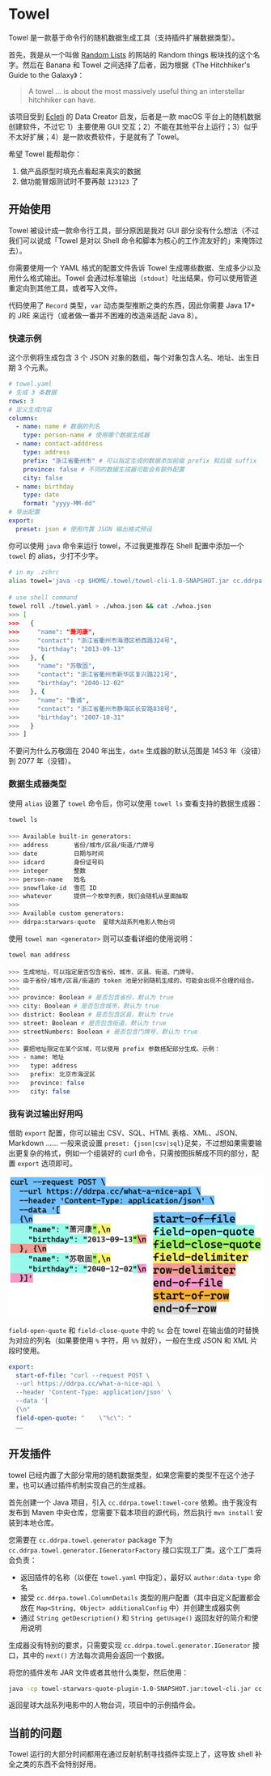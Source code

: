 # Towel

Towel 是一款基于命令行的随机数据生成工具（支持插件扩展数据类型）。

首先，我是从一个叫做 [Random Lists](https://www.randomlists.com/) 的网站的 Random things 板块找的这个名字。然后在 Banana 和 Towel 之间选择了后者，因为根据《The Hitchhiker's Guide to the Galaxy》：

> A towel … is about the most massively useful thing an interstellar hitchhiker can have.

该项目受到 [Ecleti](http://www.tensionsoftware.com/) 的 Data Creator 启发，后者是一款 macOS 平台上的随机数据创建软件，不过它 1）主要使用 GUI 交互；2）不能在其他平台上运行；3）似乎不太好扩展；4）是一款收费软件，于是就有了 Towel。

希望 Towel 能帮助你：

1. 做产品原型时填充点看起来真实的数据
2. 做功能冒烟测试时不要再敲 `123123` 了

## 开始使用

Towel 被设计成一款命令行工具，部分原因是我对 GUI 部分没有什么想法（不过我们可以说成「Towel 是对以 Shell 命令和脚本为核心的工作流友好的」来掩饰过去）。

你需要使用一个 YAML 格式的配置文件告诉 Towel 生成哪些数据、生成多少以及用什么格式输出。Towel 会通过标准输出（`stdout`）吐出结果，你可以使用管道重定向到其他工具，或者写入文件。

代码使用了 `Record` 类型，`var` 动态类型推断之类的东西，因此你需要 Java 17+ 的 JRE 来运行（或者做一番并不困难的改造来适配 Java 8）。

### 快速示例

这个示例将生成包含 3 个 JSON 对象的数组，每个对象包含人名、地址、出生日期 3 个元素。

```yaml
# towel.yaml
# 生成 3 条数据
rows: 3
# 定义生成内容
columns:
  - name: name # 数据的列名
    type: person-name # 使用哪个数据生成器
  - name: contact-adddress
    type: address
    prefix: "浙江省衢州市" # 可以指定生成的数据添加前缀 prefix 和后缀 suffix
    province: false # 不同的数据生成器可能会有额外配置
    city: false
  - name: birthday
    type: date
    format: "yyyy-MM-dd"
# 导出配置
export:
  preset: json # 使用内置 JSON 输出格式预设
```

你可以使用 `java` 命令来运行 towel，不过我更推荐在 Shell 配置中添加一个 `towel` 的 alias，少打不少字。

```sh
# in my .zshrc
alias towel='java -cp $HOME/.towel/towel-cli-1.0-SNAPSHOT.jar cc.ddrpa.towel.CLIRunner'

# use shell command
towel roll ./towel.yaml > ./whoa.json && cat ./whoa.json
>>> [
>>>   {
>>>     "name": "萧河康",
>>>     "contact": "浙江省衢州市海港区桥西路324号",
>>>     "birthday": "2013-09-13"
>>>   }, {
>>>     "name": "苏敬固",
>>>     "contact": "浙江省衢州市新华区复兴路221号",
>>>     "birthday": "2040-12-02"
>>>   }, {
>>>     "name": "鲁诚",
>>>     "contact": "浙江省衢州市静海区长安路838号",
>>>     "birthday": "2007-10-31"
>>>   }
>>> ]
```

不要问为什么苏敬固在 2040 年出生，`date` 生成器的默认范围是 1453 年（没错）到 2077 年（没错）。

### 数据生成器类型

使用 `alias` 设置了 `towel` 命令后，你可以使用 `towel ls` 查看支持的数据生成器：

```sh
towel ls

>>> Available built-in generators:
>>> address       省份/城市/区县/街道/门牌号
>>> date          日期与时间
>>> idcard        身份证号码
>>> integer       整数
>>> person-name   姓名
>>> snowflake-id  雪花 ID
>>> whatever      提供一个枚举列表，我们会随机从里面抽取
>>>
>>> Available custom generators:
>>> ddrpa:starwars-quote  星球大战系列电影人物台词
```

使用 `towel man <generator>` 则可以查看详细的使用说明：

```sh
towel man address

>>> 生成地址，可以指定是否包含省份、城市、区县、街道、门牌号。
>>> 由于省份/城市/区县/街道的 token 池是分别随机生成的，可能会出现不合理的组合。
>>> 
>>> province: Boolean # 是否包含省份，默认为 true
>>> city: Boolean # 是否包含城市，默认为 true
>>> district: Boolean # 是否包含区县，默认为 true
>>> street: Boolean # 是否包含街道，默认为 true
>>> streetNumbers: Boolean # 是否包含门牌号，默认为 true
>>> 
>>> 要把地址限定在某个区域，可以使用 prefix 参数搭配部分生成。示例：
>>> - name: 地址
>>>   type: address
>>>   prefix: 北京市海淀区
>>>   province: false
>>>   city: false
```

### 我有说过输出好用吗

借助 `export` 配置，你可以输出 CSV、SQL、HTML 表格、XML、JSON、Markdown ……  一般来说设置 `preset: {json|csv|sql}`足矣，不过想如果需要输出更复杂的格式，例如一个组装好的 curl 命令，只需按图拆解成不同的部分，配置 `export` 选项即可。

![20231029163429.png](doc%2F20231029163429.png)

`field-open-quote` 和 `field-close-quote` 中的 `%c` 会在 towel 在输出值的时替换为对应的列名（如果要使用 `%` 字符，用 `%%` 就好），一般在生成 JSON 和 XML 片段时使用。

```yaml
export:  
  start-of-file: "curl --request POST \
  --url https://ddrpa.cc/what-a-nice-api \
  --header 'Content-Type: application/json' \
  --data '[
  {\n"
  field-open-quote: "    \"%c\": "
  ……
```

## 开发插件

towel 已经内置了大部分常用的随机数据类型，如果您需要的类型不在这个池子里，也可以通过插件机制实现自己的生成器。

首先创建一个 Java 项目，引入 `cc.ddrpa.towel:towel-core` 依赖。由于我没有发布到 Maven 中央仓库，您需要下载本项目的源代码，然后执行 `mvn install` 安装到本地仓库。

您需要在 `cc.ddrpa.towel.generator` package 下为 `cc.ddrpa.towel.generator.IGeneratorFactory` 接口实现工厂类。这个工厂类将会负责：

- 返回插件的名称（以便在 `towel.yaml` 中指定），最好以 `author:data-type` 命名
- 接受 `cc.ddrpa.towel.ColumnDetails` 类型的用户配置（其中自定义配置都会放在 `Map<String, Object> additionalConfig` 中）并创建生成器实例
- 通过 `String getDescription()` 和 `String getUsage()` 返回友好的简介和使用说明

生成器没有特别的要求，只需要实现 `cc.ddrpa.towel.generator.IGenerator` 接口，其中的 `next()` 方法每次调用会返回一个数据。

将您的插件发布 JAR 文件或者其他什么类型，然后使用：

```sh
java -cp towel-starwars-quote-plugin-1.0-SNAPSHOT.jar:towel-cli.jar cc.ddrpa.towel.CLIRunner
```

返回星球大战系列电影中的人物台词，项目中的示例插件会。

## 当前的问题

Towel 运行的大部分时间都用在通过反射机制寻找插件实现上了，这导致 shell 补全之类的东西不会特别好用。
